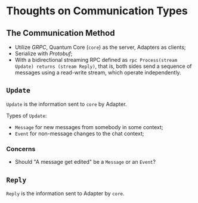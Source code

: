 # Thoughts on Communication Types

## The Communication Method

- Utilize *GRPC*, Quantum Core (`core`) as the server, Adapters as clients;
- Serialize with *Protobuf*;
- With a bidirectional streaming RPC defined as `rpc Process(stream Update) returns (stream Reply)`, that is, both sides send a sequence of messages using a read-write stream, which operate independently.

## `Update`

`Update` is the information sent to `core` by Adapter.

Types of `Update`:

- `Message` for new messages from somebody in some context;
- `Event` for non-message changes to the chat context;

### Concerns

- Should "A message get edited" be a `Message` or an `Event`?

## `Reply`

`Reply` is the information sent to Adapter by `core`.